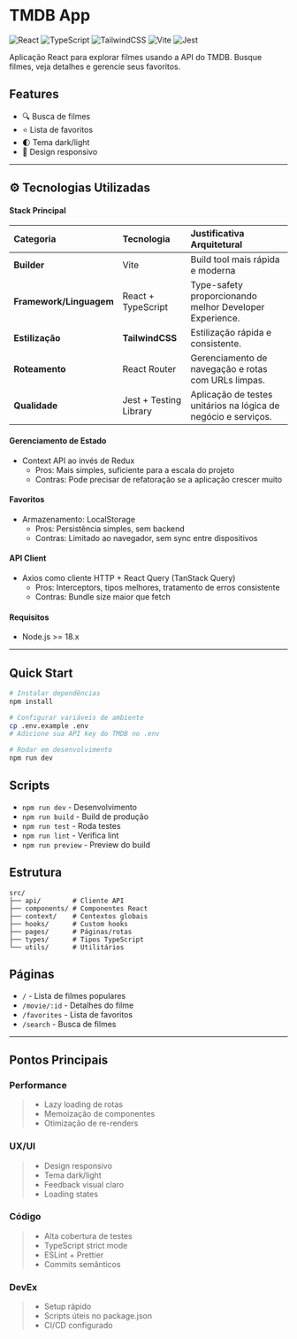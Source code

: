 # TMDB App

![React](https://img.shields.io/badge/React-20232A?style=for-the-badge&logo=react&logoColor=61DAFB)
![TypeScript](https://img.shields.io/badge/TypeScript-007ACC?style=for-the-badge&logo=typescript&logoColor=white)
![TailwindCSS](https://img.shields.io/badge/Tailwind_CSS-38B2AC?style=for-the-badge&logo=tailwind-css&logoColor=white)
![Vite](https://img.shields.io/badge/Vite-B73BFE?style=for-the-badge&logo=vite&logoColor=FFD62E)
![Jest](https://img.shields.io/badge/Jest-C21325?style=for-the-badge&logo=jest&logoColor=white)

Aplicação React para explorar filmes usando a API do TMDB. Busque filmes, veja detalhes e gerencie seus favoritos.

## Features

- 🔍 Busca de filmes
- ⭐ Lista de favoritos
- 🌓 Tema dark/light
- 📱 Design responsivo

---

## ⚙️ Tecnologias Utilizadas

#### Stack Principal

| Categoria | Tecnologia | Justificativa Arquitetural |
| :--- | :--- | :--- |
| **Builder** | Vite | Build tool mais rápida e moderna |
| **Framework/Linguagem** | React + TypeScript | Type-safety proporcionando melhor Developer Experience. |
| **Estilização** | **TailwindCSS** | Estilização rápida e consistente. |
| **Roteamento** | React Router | Gerenciamento de navegação e rotas com URLs limpas. |
| **Qualidade** | Jest + Testing Library | Aplicação de testes unitários na lógica de negócio e serviços. |

#### Gerenciamento de Estado
- Context API ao invés de Redux
  - Pros: Mais simples, suficiente para a escala do projeto
  - Contras: Pode precisar de refatoração se a aplicação crescer muito

#### Favoritos
- Armazenamento: LocalStorage
  - Pros: Persistência simples, sem backend
  - Contras: Limitado ao navegador, sem sync entre dispositivos

#### API Client
- Axios como cliente HTTP + React Query (TanStack Query)
  - Pros: Interceptors, tipos melhores, tratamento de erros consistente
  - Contras: Bundle size maior que fetch

#### Requisitos
- Node.js >= 18.x

---

## Quick Start

```bash
# Instalar dependências
npm install

# Configurar variáveis de ambiente
cp .env.example .env
# Adicione sua API key do TMDB no .env

# Rodar em desenvolvimento
npm run dev
```

## Scripts

- `npm run dev` - Desenvolvimento
- `npm run build` - Build de produção
- `npm run test` - Roda testes
- `npm run lint` - Verifica lint
- `npm run preview` - Preview do build

## Estrutura

```
src/
├── api/        # Cliente API
├── components/ # Componentes React
├── context/    # Contextos globais
├── hooks/      # Custom hooks
├── pages/      # Páginas/rotas
├── types/      # Tipos TypeScript
└── utils/      # Utilitários
```

## Páginas

- `/` - Lista de filmes populares
- `/movie/:id` - Detalhes do filme
- `/favorites` - Lista de favoritos
- `/search` - Busca de filmes

---

## Pontos Principais

### Performance
> - Lazy loading de rotas
> - Memoização de componentes
> - Otimização de re-renders

### UX/UI
> - Design responsivo
> - Tema dark/light
> - Feedback visual claro
> - Loading states

### Código
> - Alta cobertura de testes
> - TypeScript strict mode
> - ESLint + Prettier
> - Commits semânticos

### DevEx
> - Setup rápido
> - Scripts úteis no package.json
> - CI/CD configurado


